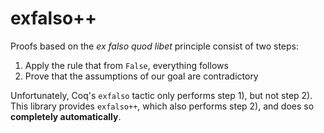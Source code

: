 # exfalso++

Proofs based on the _ex falso quod libet_ principle consist of two steps:

1. Apply the rule that from `False`, everything follows
2. Prove that the assumptions of our goal are contradictory

Unfortunately, Coq's `exfalso` tactic only performs step 1), but not step 2).
This library provides `exfalso++`, which also performs step 2), and does so **completely automatically**.
